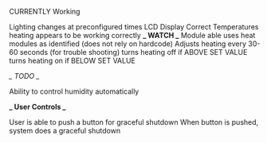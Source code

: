 CURRENTLY Working

Lighting changes at preconfigured times
LCD Display Correct Temperatures
heating appears to be working correctly **_ WATCH _**
Module able uses heat modules as identified (does not rely on hardcode)
Adjusts heating every 30-60 seconds (for trouble shooting)
turns heating off if ABOVE SET VALUE
turns heating on if BELOW SET VALUE

**_* TODO *_**

Ability to control humidity automatically

**_ User Controls _**

User is able to push a button for graceful shutdown
When button is pushed, system does a graceful shutdown
